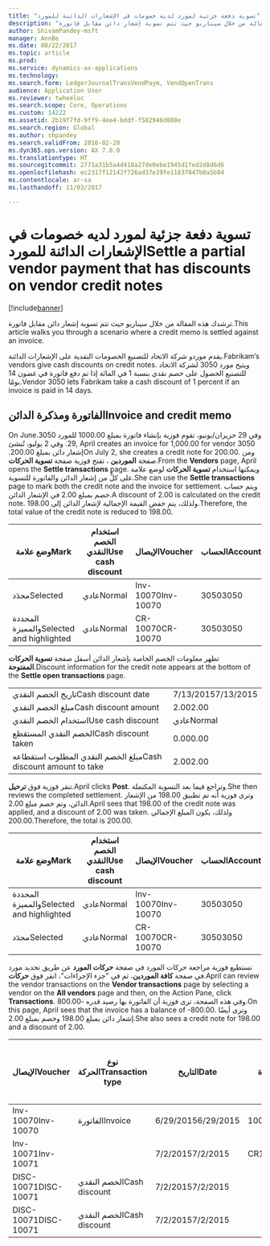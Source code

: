 ```yaml
---
title: "تسوية دفعة جزئية لمورد لديه خصومات في الإشعارات الدائنة للمورد"
description: "ترشدك هذه المقالة من خلال سيناريو حيث تتم تسوية إشعار دائن مقابل فاتورة."
author: ShivamPandey-msft
manager: AnnBe
ms.date: 08/22/2017
ms.topic: article
ms.prod: 
ms.service: dynamics-ax-applications
ms.technology: 
ms.search.form: LedgerJournalTransVendPaym, VendOpenTrans
audience: Application User
ms.reviewer: twheeloc
ms.search.scope: Core, Operations
ms.custom: 14222
ms.assetid: 2b19f7fd-9ff9-4ee4-bddf-f582946d008e
ms.search.region: Global
ms.author: shpandey
ms.search.validFrom: 2016-02-28
ms.dyn365.ops.version: AX 7.0.0
ms.translationtype: HT
ms.sourcegitcommit: 2771a31b5a4d418a27de0ebe1945d1fed2d8d6d6
ms.openlocfilehash: ec2317f12142f726ad37e39fe11837847b0a5b04
ms.contentlocale: ar-sa
ms.lasthandoff: 11/03/2017

---
```


# <a name="settle-a-partial-vendor-payment-that-has-discounts-on-vendor-credit-notes"></a><span data-ttu-id="f1555-103">تسوية دفعة جزئية لمورد لديه خصومات في الإشعارات الدائنة للمورد</span><span class="sxs-lookup"><span data-stu-id="f1555-103">Settle a partial vendor payment that has discounts on vendor credit notes</span></span>

[!include[banner](../includes/banner.md)]


<span data-ttu-id="f1555-104">ترشدك هذه المقالة من خلال سيناريو حيث تتم تسوية إشعار دائن مقابل فاتورة.</span><span class="sxs-lookup"><span data-stu-id="f1555-104">This article walks you through a scenario where a credit memo is settled against an invoice.</span></span>

<span data-ttu-id="f1555-105">يقدم موردو شركة الاتحاد للتصنيع الخصومات النقدية على الإشعارات الدائنة.</span><span class="sxs-lookup"><span data-stu-id="f1555-105">Fabrikam’s vendors give cash discounts on credit notes.</span></span> <span data-ttu-id="f1555-106">ويتيح مورد 3050 لشركة الاتحاد للتصنيع الحصول على خصم نقدي بنسبة 1 في المائة إذا تم دفع فاتورة في غضون 14 يومًا.</span><span class="sxs-lookup"><span data-stu-id="f1555-106">Vendor 3050 lets Fabrikam take a cash discount of 1 percent if an invoice is paid in 14 days.</span></span>

## <a name="invoice-and-credit-memo"></a><span data-ttu-id="f1555-107">الفاتورة ومذكرة الدائن</span><span class="sxs-lookup"><span data-stu-id="f1555-107">Invoice and credit memo</span></span>
<span data-ttu-id="f1555-108">‏‫وفي 29 حزيران/يونيو، تقوم فوزية بإنشاء فاتورة بمبلغ 1000.00 للمورد 3050.</span><span class="sxs-lookup"><span data-stu-id="f1555-108">On June 29, April creates an invoice for 1,000.00 for vendor 3050.</span></span> <span data-ttu-id="f1555-109">وفي 2 يوليو، تُنشئ إشعار دائن بمبلغ 200.00.‬</span><span class="sxs-lookup"><span data-stu-id="f1555-109">On July 2, she creates a credit note for 200.00.</span></span> <span data-ttu-id="f1555-110">ومن صفحة **الموردين** ، تفتح فوزية صفحة **تسوية الحركات**.</span><span class="sxs-lookup"><span data-stu-id="f1555-110">From the **Vendors** page, April opens the **Settle transactions** page.</span></span> <span data-ttu-id="f1555-111">ويمكنها استخدام **تسوية الحركات** لوضع علامة على كلٍّ من إشعار الدائن والفاتورة للتسوية.</span><span class="sxs-lookup"><span data-stu-id="f1555-111">She can use the **Settle transactions** page to mark both the credit note and the invoice for settlement.</span></span> <span data-ttu-id="f1555-112">ويتم حساب خصم بمبلغ 2.00 في الإشعار الدائن.</span><span class="sxs-lookup"><span data-stu-id="f1555-112">A discount of 2.00 is calculated on the credit note.</span></span> <span data-ttu-id="f1555-113">ولذلك، يتم خفض القيمة الإجمالية لإشعار الدائن إلى 198.00.</span><span class="sxs-lookup"><span data-stu-id="f1555-113">Therefore, the total value of the credit note is reduced to 198.00.</span></span>

| <span data-ttu-id="f1555-114">وضع علامة</span><span class="sxs-lookup"><span data-stu-id="f1555-114">Mark</span></span>                     | <span data-ttu-id="f1555-115">استخدام الخصم النقدي</span><span class="sxs-lookup"><span data-stu-id="f1555-115">Use cash discount</span></span> | <span data-ttu-id="f1555-116">الإيصال</span><span class="sxs-lookup"><span data-stu-id="f1555-116">Voucher</span></span>   | <span data-ttu-id="f1555-117">الحساب</span><span class="sxs-lookup"><span data-stu-id="f1555-117">Account</span></span> | <span data-ttu-id="f1555-118">التاريخ</span><span class="sxs-lookup"><span data-stu-id="f1555-118">Date</span></span>      | <span data-ttu-id="f1555-119">تاريخ الاستحقاق</span><span class="sxs-lookup"><span data-stu-id="f1555-119">Due date</span></span>  | <span data-ttu-id="f1555-120">الفاتورة</span><span class="sxs-lookup"><span data-stu-id="f1555-120">Invoice</span></span> | <span data-ttu-id="f1555-121">المبلغ بعملة الحركة</span><span class="sxs-lookup"><span data-stu-id="f1555-121">Amount in transaction currency</span></span> | <span data-ttu-id="f1555-122">عملة</span><span class="sxs-lookup"><span data-stu-id="f1555-122">Currency</span></span> | <span data-ttu-id="f1555-123">المبلغ المراد تسويته</span><span class="sxs-lookup"><span data-stu-id="f1555-123">Amount to settle</span></span> |
|--------------------------|-------------------|-----------|---------|-----------|-----------|---------|--------------------------------|----------|------------------|
| <span data-ttu-id="f1555-124">محدَد</span><span class="sxs-lookup"><span data-stu-id="f1555-124">Selected</span></span>                 | <span data-ttu-id="f1555-125">عادي</span><span class="sxs-lookup"><span data-stu-id="f1555-125">Normal</span></span>            | <span data-ttu-id="f1555-126">Inv-10070</span><span class="sxs-lookup"><span data-stu-id="f1555-126">Inv-10070</span></span> | <span data-ttu-id="f1555-127">3050</span><span class="sxs-lookup"><span data-stu-id="f1555-127">3050</span></span>    | <span data-ttu-id="f1555-128">6/29/2015</span><span class="sxs-lookup"><span data-stu-id="f1555-128">6/29/2015</span></span> | <span data-ttu-id="f1555-129">7/29/2015</span><span class="sxs-lookup"><span data-stu-id="f1555-129">7/29/2015</span></span> | <span data-ttu-id="f1555-130">10070</span><span class="sxs-lookup"><span data-stu-id="f1555-130">10070</span></span>   | <span data-ttu-id="f1555-131">-1000.00</span><span class="sxs-lookup"><span data-stu-id="f1555-131">-1,000.00</span></span>                      | <span data-ttu-id="f1555-132">دولار أمريكي</span><span class="sxs-lookup"><span data-stu-id="f1555-132">USD</span></span>      | <span data-ttu-id="f1555-133">-990.00</span><span class="sxs-lookup"><span data-stu-id="f1555-133">-990.00</span></span>          |
| <span data-ttu-id="f1555-134">المحددة والمميزة</span><span class="sxs-lookup"><span data-stu-id="f1555-134">Selected and highlighted</span></span> | <span data-ttu-id="f1555-135">عادي</span><span class="sxs-lookup"><span data-stu-id="f1555-135">Normal</span></span>            | <span data-ttu-id="f1555-136">CR-10070</span><span class="sxs-lookup"><span data-stu-id="f1555-136">CR-10070</span></span>  | <span data-ttu-id="f1555-137">3050</span><span class="sxs-lookup"><span data-stu-id="f1555-137">3050</span></span>    | <span data-ttu-id="f1555-138">7/2/2015</span><span class="sxs-lookup"><span data-stu-id="f1555-138">7/2/2015</span></span>  | <span data-ttu-id="f1555-139">7/29/2015</span><span class="sxs-lookup"><span data-stu-id="f1555-139">7/29/2015</span></span> |         | <span data-ttu-id="f1555-140">200.00</span><span class="sxs-lookup"><span data-stu-id="f1555-140">200.00</span></span>                         | <span data-ttu-id="f1555-141">دولار أمريكي</span><span class="sxs-lookup"><span data-stu-id="f1555-141">USD</span></span>      | <span data-ttu-id="f1555-142">198.00</span><span class="sxs-lookup"><span data-stu-id="f1555-142">198.00</span></span>           |

<span data-ttu-id="f1555-143">تظهر معلومات الخصم الخاصة بإشعار الدائن أسفل صفحة **تسوية الحركات المفتوحة**.</span><span class="sxs-lookup"><span data-stu-id="f1555-143">Discount information for the credit note appears at the bottom of the **Settle open transactions** page.</span></span>

|                              |           |
|------------------------------|-----------|
| <span data-ttu-id="f1555-144">تاريخ الخصم النقدي</span><span class="sxs-lookup"><span data-stu-id="f1555-144">Cash discount date</span></span>           | <span data-ttu-id="f1555-145">7/13/2015</span><span class="sxs-lookup"><span data-stu-id="f1555-145">7/13/2015</span></span> |
| <span data-ttu-id="f1555-146">مبلغ الخصم النقدي</span><span class="sxs-lookup"><span data-stu-id="f1555-146">Cash discount amount</span></span>         | <span data-ttu-id="f1555-147">2.00</span><span class="sxs-lookup"><span data-stu-id="f1555-147">2.00</span></span>      |
| <span data-ttu-id="f1555-148">استخدام الخصم النقدي</span><span class="sxs-lookup"><span data-stu-id="f1555-148">Use cash discount</span></span>            | <span data-ttu-id="f1555-149">عادي</span><span class="sxs-lookup"><span data-stu-id="f1555-149">Normal</span></span>    |
| <span data-ttu-id="f1555-150">الخصم النقدي المستقطع</span><span class="sxs-lookup"><span data-stu-id="f1555-150">Cash discount taken</span></span>          | <span data-ttu-id="f1555-151">0.00</span><span class="sxs-lookup"><span data-stu-id="f1555-151">0.00</span></span>      |
| <span data-ttu-id="f1555-152">مبلغ الخصم النقدي المطلوب استقطاعه</span><span class="sxs-lookup"><span data-stu-id="f1555-152">Cash discount amount to take</span></span> | <span data-ttu-id="f1555-153">2.00</span><span class="sxs-lookup"><span data-stu-id="f1555-153">2.00</span></span>      |

<span data-ttu-id="f1555-154">تنقر فوزية فوق **ترحيل**.</span><span class="sxs-lookup"><span data-stu-id="f1555-154">April clicks **Post**.</span></span> <span data-ttu-id="f1555-155">وتراجع فيما بعد التسوية المكتملة.</span><span class="sxs-lookup"><span data-stu-id="f1555-155">She then reviews the completed settlement.</span></span> <span data-ttu-id="f1555-156">وترى فوزية أنه تم تطبيق 198.00 من الإشعار الدائن، وتم خصم مبلغ 2.00.</span><span class="sxs-lookup"><span data-stu-id="f1555-156">April sees that 198.00 of the credit note was applied, and a discount of 2.00 was taken.</span></span> <span data-ttu-id="f1555-157">ولذلك، يكون المبلغ الإجمالي 200.00.</span><span class="sxs-lookup"><span data-stu-id="f1555-157">Therefore, the total is 200.00.</span></span>

| <span data-ttu-id="f1555-158">وضع علامة</span><span class="sxs-lookup"><span data-stu-id="f1555-158">Mark</span></span>                     | <span data-ttu-id="f1555-159">استخدام الخصم النقدي</span><span class="sxs-lookup"><span data-stu-id="f1555-159">Use cash discount</span></span> | <span data-ttu-id="f1555-160">الإيصال</span><span class="sxs-lookup"><span data-stu-id="f1555-160">Voucher</span></span>   | <span data-ttu-id="f1555-161">الحساب</span><span class="sxs-lookup"><span data-stu-id="f1555-161">Account</span></span> | <span data-ttu-id="f1555-162">التاريخ</span><span class="sxs-lookup"><span data-stu-id="f1555-162">Date</span></span>      | <span data-ttu-id="f1555-163">تاريخ الاستحقاق</span><span class="sxs-lookup"><span data-stu-id="f1555-163">Due date</span></span>  | <span data-ttu-id="f1555-164">الفاتورة</span><span class="sxs-lookup"><span data-stu-id="f1555-164">Invoice</span></span>  | <span data-ttu-id="f1555-165">المبلغ بعملة الحركة</span><span class="sxs-lookup"><span data-stu-id="f1555-165">Amount in transaction currency</span></span> | <span data-ttu-id="f1555-166">عملة</span><span class="sxs-lookup"><span data-stu-id="f1555-166">Currency</span></span> | <span data-ttu-id="f1555-167">المبلغ المراد تسويته</span><span class="sxs-lookup"><span data-stu-id="f1555-167">Amount to settle</span></span> |
|--------------------------|-------------------|-----------|---------|-----------|-----------|----------|--------------------------------|----------|------------------|
| <span data-ttu-id="f1555-168">المحددة والمميزة</span><span class="sxs-lookup"><span data-stu-id="f1555-168">Selected and highlighted</span></span> | <span data-ttu-id="f1555-169">عادي</span><span class="sxs-lookup"><span data-stu-id="f1555-169">Normal</span></span>            | <span data-ttu-id="f1555-170">Inv-10070</span><span class="sxs-lookup"><span data-stu-id="f1555-170">Inv-10070</span></span> | <span data-ttu-id="f1555-171">3050</span><span class="sxs-lookup"><span data-stu-id="f1555-171">3050</span></span>    | <span data-ttu-id="f1555-172">6/29/2015</span><span class="sxs-lookup"><span data-stu-id="f1555-172">6/29/2015</span></span> | <span data-ttu-id="f1555-173">7/29/2015</span><span class="sxs-lookup"><span data-stu-id="f1555-173">7/29/2015</span></span> | <span data-ttu-id="f1555-174">10070</span><span class="sxs-lookup"><span data-stu-id="f1555-174">10070</span></span>    | <span data-ttu-id="f1555-175">-1000.00</span><span class="sxs-lookup"><span data-stu-id="f1555-175">-1,000.00</span></span>                      | <span data-ttu-id="f1555-176">دولار أمريكي</span><span class="sxs-lookup"><span data-stu-id="f1555-176">USD</span></span>      | <span data-ttu-id="f1555-177">-200.00</span><span class="sxs-lookup"><span data-stu-id="f1555-177">-200.00</span></span>          |
| <span data-ttu-id="f1555-178">محدَد</span><span class="sxs-lookup"><span data-stu-id="f1555-178">Selected</span></span>                 | <span data-ttu-id="f1555-179">عادي</span><span class="sxs-lookup"><span data-stu-id="f1555-179">Normal</span></span>            | <span data-ttu-id="f1555-180">CR-10070</span><span class="sxs-lookup"><span data-stu-id="f1555-180">CR-10070</span></span>  | <span data-ttu-id="f1555-181">3050</span><span class="sxs-lookup"><span data-stu-id="f1555-181">3050</span></span>    | <span data-ttu-id="f1555-182">7/2/2015</span><span class="sxs-lookup"><span data-stu-id="f1555-182">7/2/2015</span></span>  | <span data-ttu-id="f1555-183">7/29/2015</span><span class="sxs-lookup"><span data-stu-id="f1555-183">7/29/2015</span></span> | <span data-ttu-id="f1555-184">CR-10070</span><span class="sxs-lookup"><span data-stu-id="f1555-184">CR-10070</span></span> | <span data-ttu-id="f1555-185">200.00</span><span class="sxs-lookup"><span data-stu-id="f1555-185">200.00</span></span>                         | <span data-ttu-id="f1555-186">دولار أمريكي</span><span class="sxs-lookup"><span data-stu-id="f1555-186">USD</span></span>      | <span data-ttu-id="f1555-187">198.00</span><span class="sxs-lookup"><span data-stu-id="f1555-187">198.00</span></span>           |

<span data-ttu-id="f1555-188">تستطيع فوزية مراجعة حركات المورد في صفحة **حركات المورد** عن طريق تحديد مورد في صفحة **كافة الموردين**، ثم في "جزء الإجراءات"، انقر فوق **حركات**.</span><span class="sxs-lookup"><span data-stu-id="f1555-188">April can review the vendor transactions on the **Vendor transactions** page by selecting a vendor on the **All vendors** page and then, on the Action Pane, click **Transactions**.</span></span> <span data-ttu-id="f1555-189">وفي هذه الصفحة، ترى فوزية أن الفاتورة بها رصيد قدره -800.00.</span><span class="sxs-lookup"><span data-stu-id="f1555-189">On this page, April sees that the invoice has a balance of -800.00.</span></span> <span data-ttu-id="f1555-190">وترى أيضًا إشعار دائن بمبلغ 198.00 وخصم بمبلغ 2.00.</span><span class="sxs-lookup"><span data-stu-id="f1555-190">She also sees a credit note for 198.00 and a discount of 2.00.</span></span>

| <span data-ttu-id="f1555-191">الإيصال</span><span class="sxs-lookup"><span data-stu-id="f1555-191">Voucher</span></span>    | <span data-ttu-id="f1555-192">نوع الحركة</span><span class="sxs-lookup"><span data-stu-id="f1555-192">Transaction type</span></span> | <span data-ttu-id="f1555-193">التاريخ</span><span class="sxs-lookup"><span data-stu-id="f1555-193">Date</span></span>      | <span data-ttu-id="f1555-194">الفاتورة</span><span class="sxs-lookup"><span data-stu-id="f1555-194">Invoice</span></span> | <span data-ttu-id="f1555-195">المبلغ في خصم بعملة الحركة</span><span class="sxs-lookup"><span data-stu-id="f1555-195">Amount in transaction currency debit</span></span> | <span data-ttu-id="f1555-196">المبلغ في الائتمان بعملة الحركة</span><span class="sxs-lookup"><span data-stu-id="f1555-196">Amount in transaction currency credit</span></span> | <span data-ttu-id="f1555-197">الرصيد</span><span class="sxs-lookup"><span data-stu-id="f1555-197">Balance</span></span> | <span data-ttu-id="f1555-198">عملة</span><span class="sxs-lookup"><span data-stu-id="f1555-198">Currency</span></span> |
|------------|------------------|-----------|---------|--------------------------------------|---------------------------------------|---------|----------|
| <span data-ttu-id="f1555-199">Inv-10070</span><span class="sxs-lookup"><span data-stu-id="f1555-199">Inv-10070</span></span>  | <span data-ttu-id="f1555-200">الفاتورة</span><span class="sxs-lookup"><span data-stu-id="f1555-200">Invoice</span></span>          | <span data-ttu-id="f1555-201">6/29/2015</span><span class="sxs-lookup"><span data-stu-id="f1555-201">6/29/2015</span></span> | <span data-ttu-id="f1555-202">10070</span><span class="sxs-lookup"><span data-stu-id="f1555-202">10070</span></span>   |                                      | <span data-ttu-id="f1555-203">1000.00</span><span class="sxs-lookup"><span data-stu-id="f1555-203">1,000.00</span></span>                              | <span data-ttu-id="f1555-204">-800.00</span><span class="sxs-lookup"><span data-stu-id="f1555-204">-800.00</span></span> | <span data-ttu-id="f1555-205">دولار أمريكي</span><span class="sxs-lookup"><span data-stu-id="f1555-205">USD</span></span>      |
| <span data-ttu-id="f1555-206">Inv-10071</span><span class="sxs-lookup"><span data-stu-id="f1555-206">Inv-10071</span></span>  |                  | <span data-ttu-id="f1555-207">7/2/2015</span><span class="sxs-lookup"><span data-stu-id="f1555-207">7/2/2015</span></span>  | <span data-ttu-id="f1555-208">CR10071</span><span class="sxs-lookup"><span data-stu-id="f1555-208">CR10071</span></span> | <span data-ttu-id="f1555-209">200.00</span><span class="sxs-lookup"><span data-stu-id="f1555-209">200.00</span></span>                               |                                       | <span data-ttu-id="f1555-210">0.00</span><span class="sxs-lookup"><span data-stu-id="f1555-210">0.00</span></span>    | <span data-ttu-id="f1555-211">دولار أمريكي</span><span class="sxs-lookup"><span data-stu-id="f1555-211">USD</span></span>      |
| <span data-ttu-id="f1555-212">DISC-10071</span><span class="sxs-lookup"><span data-stu-id="f1555-212">DISC-10071</span></span> |  <span data-ttu-id="f1555-213">الخصم النقدي</span><span class="sxs-lookup"><span data-stu-id="f1555-213">Cash discount</span></span>   | <span data-ttu-id="f1555-214">7/2/2015</span><span class="sxs-lookup"><span data-stu-id="f1555-214">7/2/2015</span></span>  |         | <span data-ttu-id="f1555-215">2.00</span><span class="sxs-lookup"><span data-stu-id="f1555-215">2.00</span></span>                                 |                                       | <span data-ttu-id="f1555-216">0.00</span><span class="sxs-lookup"><span data-stu-id="f1555-216">0.00</span></span>    | <span data-ttu-id="f1555-217">دولار أمريكي</span><span class="sxs-lookup"><span data-stu-id="f1555-217">USD</span></span>      |
| <span data-ttu-id="f1555-218">DISC-10071</span><span class="sxs-lookup"><span data-stu-id="f1555-218">DISC-10071</span></span> |  <span data-ttu-id="f1555-219">الخصم النقدي</span><span class="sxs-lookup"><span data-stu-id="f1555-219">Cash discount</span></span>   | <span data-ttu-id="f1555-220">7/2/2015</span><span class="sxs-lookup"><span data-stu-id="f1555-220">7/2/2015</span></span>  |         |                                      | <span data-ttu-id="f1555-221">2.00</span><span class="sxs-lookup"><span data-stu-id="f1555-221">2.00</span></span>                                  | <span data-ttu-id="f1555-222">0.00</span><span class="sxs-lookup"><span data-stu-id="f1555-222">0.00</span></span>    | <span data-ttu-id="f1555-223">دولار أمريكي</span><span class="sxs-lookup"><span data-stu-id="f1555-223">USD</span></span>      |






